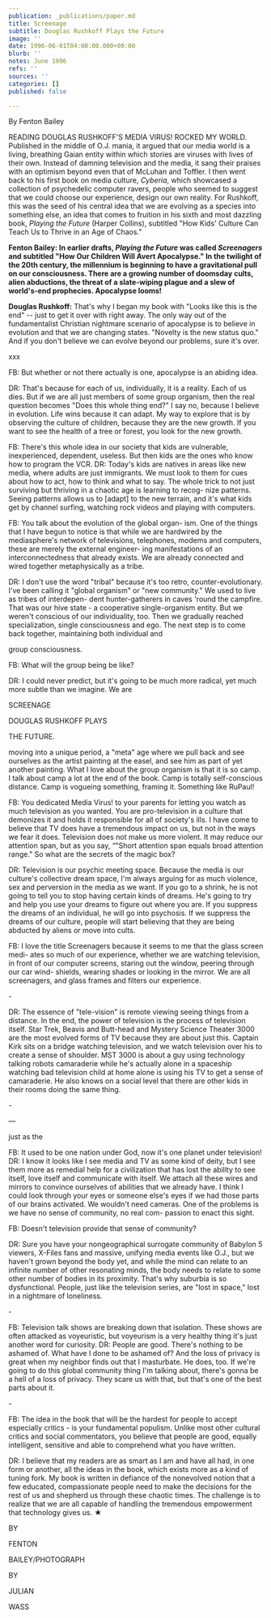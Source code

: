 ```yaml
---
publication: _publications/paper.md
title: Screenage
subtitle: Douglas Rushkoff Plays the Future
image: ''
date: 1996-06-01T04:00:00.000+00:00
blurb: ''
notes: June 1996
refs: ''
sources: ''
categories: []
published: false

---
```

By Fenton Bailey

READING DOUGLAS RUSHKOFF'S MEDIA VIRUS! ROCKED MY WORLD. Published in the middle of O.J. mania, it argued that our media world is a living, breathing Gaian entity within which stories are viruses with lives of their own. Instead of damning television and the media, it sang their praises with an optimism beyond even that of McLuhan and Toffler. I then went back to his first book on media culture, _Cyberia_, which showcased a collection of psychedelic computer ravers, people who seemed to suggest that we could choose our experience, design our own reality. For Rushkoff, this was the seed of his central idea that we are evolving as a species into something else, an idea that comes to fruition in his sixth and most dazzling book, _Playing the Future_ (Harper Collins), subtitled "How Kids' Culture Can Teach Us to Thrive in an Age of Chaos."

**Fenton Bailey: In earlier drafts, _Playing the Future_ was called _Screenagers_ and subtitled "How Our Children Will Avert Apocalypse." In the twilight of the 20th century, the millennium is beginning to have a gravitational pull on our consciousness. There are a growing number of doomsday cults, alien abductions, the threat of a slate-wiping plague and a slew of world's-end prophecies. Apocalypse looms!**

**Douglas Rushkoff:** That's why I began my book with "Looks like this is the end" -- just to get it over with right away. The only way out of the fundamentalist Christian nightmare scenario of apocalypse is to believe in evolution and that we are changing states. "Novelty is the new status quo." And if you don't believe we can evolve beyond our problems, sure it's over.

xxx

FB: But whether or not there actually is one, apocalypse is an abiding idea.

DR: That's because for each of us, individually, it is a reality. Each of us dies. But if we are all just members of some group organism, then the real question becomes "Does this whole thing end?" I say no, because I believe in evolution. Life wins because it can adapt. My way to explore that is by observing the culture of children, because they are the new growth. If you want to see the health of a tree or forest, you look for the new growth.

FB: There's this whole idea in our society that kids are vulnerable, inexperienced, dependent, useless. But then kids are the ones who know how to program the VCR. DR: Today's kids are natives in areas like new media, where adults are just immigrants. We must look to them for cues about how to act, how to think and what to say. The whole trick to not just surviving but thriving in a chaotic age is learning to recog- nize patterns. Seeing patterns allows us to \[adapt\] to the new terrain, and it's what kids get by channel surfing, watching rock videos and playing with computers.

FB: You talk about the evolution of the global organ- ism. One of the things that I have begun to notice is that while we are hardwired by the mediasphere's network of televisions, telephones, modems and computers, these are merely the external engineer- ing manifestations of an interconnectedness that already exists. We are already connected and wired together metaphysically as a tribe.

DR: I don't use the word "tribal" because it's too retro, counter-evolutionary. I've been calling it "global organism" or "new community." We used to live as tribes of interdepen- dent hunter-gatherers in caves 'round the campfire. That was our hive state - a cooperative single-organism entity. But we weren't conscious of our individuality, too. Then we gradually reached specialization, single consciousness and ego. The next step is to come back together, maintaining both individual and

group consciousness.

FB: What will the group being be like?

DR: I could never predict, but it's going to be much more radical, yet much more subtle than we imagine. We are

SCREENAGE

DOUGLAS RUSHKOFF PLAYS

THE FUTURE.

moving into a unique period, a "meta" age where we pull back and see ourselves as the artist painting at the easel, and see him as part of yet another painting. What I love about the group organism is that it is so camp. I talk about camp a lot at the end of the book. Camp is totally self-conscious distance. Camp is vogueing something, framing it. Something like RuPaul!

FB: You dedicated Media Virus! to your parents for letting you watch as much television as you wanted. You are pro-television in a culture that demonizes it and holds it responsible for all of society's ills. I have come to believe that TV does have a tremendous impact on us, but not in the ways we fear it does. Television does not make us more violent. It may reduce our attention span, but as you say, “"Short attention span equals broad attention range." So what are the secrets of the magic box?

DR: Television is our psychic meeting space. Because the media is our culture's collective dream space, I'm always arguing for as much violence, sex and perversion in the media as we want. If you go to a shrink, he is not going to tell you to stop having certain kinds of dreams. He's going to try and help you use your dreams to figure out where you are. If you suppress the dreams of an individual, he will go into psychosis. If we suppress the dreams of our culture, people will start believing that they are being abducted by aliens or move into cults.

FB: I love the title Screenagers because it seems to me that the glass screen medi- ates so much of our experience, whether we are watching television, in front of our computer screens, staring out the window, peering through our car wind- shields, wearing shades or looking in the mirror. We are all screenagers, and glass frames and filters our experience.

\-

DR: The essence of "tele-vision" is remote viewing seeing things from a distance. In the end, the power of television is the process of television itself. Star Trek, Beavis and Butt-head and Mystery Science Theater 3000 are the most evolved forms of TV because they are about just this. Captain Kirk sits on a bridge watching television, and we watch television over his to create a sense of shoulder. MST 3000 is about a guy using technology talking robots camaraderie while he's actually alone in a spaceship watching bad television child at home alone is using his TV to get a sense of camaraderie. He also knows on a social level that there are other kids in their rooms doing the same thing.

\-

―

just as the

FB: It used to be one nation under God, now it's one planet under television! DR: I know it looks like I see media and TV as some kind of deity, but I see them more as remedial help for a civilization that has lost the ability to see itself, love itself and communicate with itself. We attach all these wires and mirrors to convince ourselves of abilities that we already have. I think I could look through your eyes or someone else's eyes if we had those parts of our brains activated. We wouldn't need cameras. One of the problems is we have no sense of community, no real com- passion to enact this sight.

FB: Doesn't television provide that sense of community?

DR: Sure you have your nongeographical surrogate community of Babylon 5 viewers, X-Files fans and massive, unifying media events like O.J., but we haven't grown beyond the body yet, and while the mind can relate to an infinite number of other resonating minds, the body needs to relate to some other number of bodies in its proximity. That's why suburbia is so dysfunctional. People, just like the television series, are "lost in space," lost in a nightmare of loneliness.

\-

FB: Television talk shows are breaking down that isolation. These shows are often attacked as voyeuristic, but voyeurism is a very healthy thing it's just another word for curiosity. DR: People are good. There's nothing to be ashamed of. What have I done to be ashamed of? And the loss of privacy is great when my neighbor finds out that I masturbate. He does, too. If we're going to do this global community thing I'm talking about, there's gonna be a hell of a loss of privacy. They scare us with that, but that's one of the best parts about it.

\-

FB: The idea in the book that will be the hardest for people to accept especially critics - is your fundamental populism. Unlike most other cultural critics and social commentators, you believe that people are good, equally intelligent, sensitive and able to comprehend what you have written.

DR: I believe that my readers are as smart as I am and have all had, in one form or another, all the ideas in the book, which exists more as a kind of tuning fork. My book is written in defiance of the nonevolved notion that a few educated, compassionate people need to make the decisions for the rest of us and shepherd us through these chaotic times. The challenge is to realize that we are all capable of handling the tremendous empowerment that technology gives us. ★

BY

FENTON

BAILEY/PHOTOGRAPH

BY

JULIAN

WASS